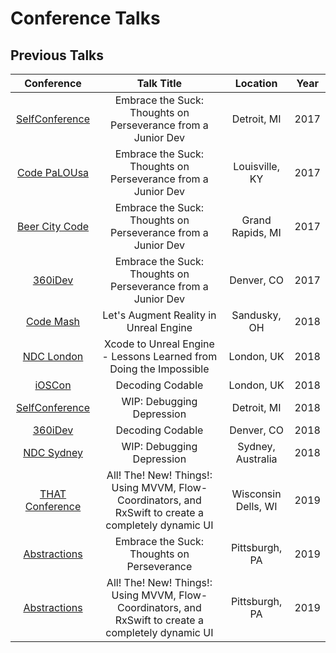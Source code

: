 # Conference Talks #
## Previous Talks ##
| Conference | Talk Title | Location | Year |
| :--------: | :--------: | :------: | :--: |
| [SelfConference](http://selfconference.org/) | Embrace the Suck: Thoughts on Perseverance from a Junior Dev | Detroit, MI | 2017 |
| [Code PaLOUsa](http://www.codepalousa.com/) | Embrace the Suck: Thoughts on Perseverance from a Junior Dev | Louisville, KY | 2017 |
| [Beer City Code](http://beercitycode.com/) | Embrace the Suck: Thoughts on Perseverance from a Junior Dev | Grand Rapids, MI | 2017 |
| [360iDev](https://360idev.com/) | Embrace the Suck: Thoughts on Perseverance from a Junior Dev | Denver, CO | 2017 |
| [Code Mash](http://www.codemash.org/) | Let's Augment Reality in Unreal Engine | Sandusky, OH | 2018 |
| [NDC London](https://ndc-london.com/) | Xcode to Unreal Engine - Lessons Learned from Doing the Impossible | London, UK | 2018 |
| [iOSCon](https://skillsmatter.com/conferences/9319-ioscon-2018-the-conference-for-ios-and-swift-developers) | Decoding Codable | London, UK | 2018 |
| [SelfConference](http://selfconference.org/) | WIP: Debugging Depression | Detroit, MI | 2018 |
| [360iDev](https://360idev.com/) | Decoding Codable | Denver, CO | 2018 |
| [NDC Sydney](https://ndcsydney.com/) | WIP: Debugging Depression | Sydney, Australia | 2018 |
| [THAT Conference](https://www.thatconference.com/) | All! The! New! Things!: Using MVVM, Flow-Coordinators, and RxSwift to create a completely dynamic UI | Wisconsin Dells, WI | 2019 |
| [Abstractions](https://abstractions.io/) | Embrace the Suck: Thoughts on Perseverance | Pittsburgh, PA | 2019 |
| [Abstractions](https://abstractions.io/) | All! The! New! Things!: Using MVVM, Flow-Coordinators, and RxSwift to create a completely dynamic UI | Pittsburgh, PA | 2019 |

